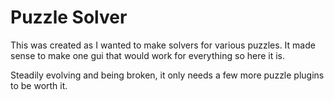 Puzzle Solver
=============

This was created as I wanted to make solvers for various puzzles.
It made sense to make one gui that would work for everything so here it is.

Steadily evolving and being broken, it only needs a few more puzzle plugins to be worth it.
